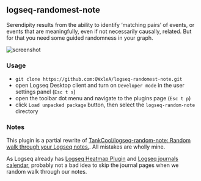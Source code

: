 ## logseq-randomest-note 

Serendipity results from the ability to identify ‘matching pairs’ of events, or events that are meaningfully, even if not necessarily causally, related. But for that you need some guided randomness in your graph.

![screenshot](./screenshot20210914.png)

### Usage

- `git clone https://github.com:QWxleA/logseq-randomest-note.git`
- open Logseq Desktop client and turn on `Developer mode` in the user settings panel (`Esc t s`)
- open the toolbar dot menu and navigate to the plugins page (`Esc t p`)
- click `Load unpacked package` button, then select the `logseq-random-note` directory

### Notes

This plugin is a partial rewrite of [TankCool/logseq-random-note: Random walk through your Logseq notes.](https://github.com/TankCool/logseq-random-note). All mistakes are wholly mine.

As Logseq already has [Logseq Heatmap Plugin](https://github.com/pengx17/logseq-plugin-heatmap) and [Logseq journals calendar](https://github.com/xyhp915/logseq-journals-calendar), probably not a bad idea to skip the journal pages when we random walk through our notes.

